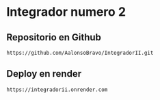 # Integrador numero 2

## Repositorio en Github

    https://github.com/AalonsoBravo/IntegradorII.git

## Deploy en render

    https://integradorii.onrender.com